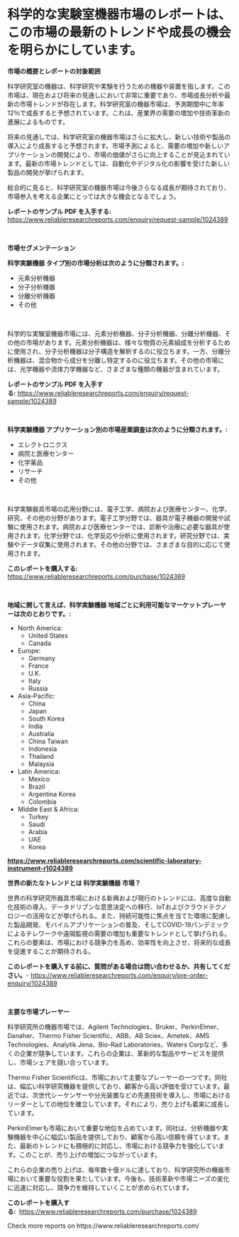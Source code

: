 <p><h1>科学的な実験室機器市場のレポートは、この市場の最新のトレンドや成長の機会を明らかにしています。</h1></p><p><strong>市場の概要とレポートの対象範囲</strong></p>
<p><p>科学研究室の機器は、科学研究や実験を行うための機器や装置を指します。この市場は、現在および将来の見通しにおいて非常に重要であり、市場成長分析や最新の市場トレンドが存在します。科学研究室の機器市場は、予測期間中に年率12％で成長すると予想されています。これは、産業界の需要の増加や技術革新の進展によるものです。</p><p>将来の見通しでは、科学研究室の機器市場はさらに拡大し、新しい技術や製品の導入により成長すると予想されます。市場予測によると、需要の増加や新しいアプリケーションの開発により、市場の価値がさらに向上することが見込まれています。最新の市場トレンドとしては、自動化やデジタル化の影響を受けた新しい製品の開発が挙げられます。</p><p>総合的に見ると、科学研究室の機器市場は今後さらなる成長が期待されており、市場参入を考える企業にとっては大きな機会となるでしょう。</p></p>
<p><strong>レポートのサンプル PDF を入手する:</strong> <a href="https://www.reliableresearchreports.com/enquiry/request-sample/1024389">https://www.reliableresearchreports.com/enquiry/request-sample/1024389</a></p>
<p>&nbsp;</p>
<p><strong>市場セグメンテーション</strong></p>
<p><strong>科学実験機器 タイプ別の市場分析は次のように分類されます。:</strong></p>
<p><ul><li>元素分析機器</li><li>分子分析機器</li><li>分離分析機器</li><li>その他</li></ul></p>
<p>&nbsp;</p>
<p><p>科学的な実験室機器市場には、元素分析機器、分子分析機器、分離分析機器、その他の市場があります。元素分析機器は、様々な物質の元素組成を分析するために使用され、分子分析機器は分子構造を解析するのに役立ちます。一方、分離分析機器は、混合物から成分を分離し特定するのに役立ちます。その他の市場には、光学機器や流体力学機器など、さまざまな種類の機器が含まれています。</p></p>
<p><strong>レポートのサンプル PDF を入手する:</strong>&nbsp;<a href="https://www.reliableresearchreports.com/enquiry/request-sample/1024389">https://www.reliableresearchreports.com/enquiry/request-sample/1024389</a></p>
<p>&nbsp;</p>
<p><strong> 科学実験機器 アプリケーション別の市場産業調査は次のように分類されます。:</strong></p>
<p><ul><li>エレクトロニクス</li><li>病院と医療センター</li><li>化学薬品</li><li>リサーチ</li><li>その他</li></ul></p>
<p>&nbsp;</p>
<p><p>科学実験器具市場の応用分野には、電子工学、病院および医療センター、化学、研究、その他の分野があります。電子工学分野では、器具が電子機器の開発や試験に使用されます。病院および医療センターでは、診断や治療に必要な器具が使用されます。化学分野では、化学反応や分析に使用されます。研究分野では、実験やデータ収集に使用されます。その他の分野では、さまざまな目的に応じて使用されます。</p></p>
<p><strong>このレポートを購入する:</strong>&nbsp; <a href="https://www.reliableresearchreports.com/purchase/1024389">https://www.reliableresearchreports.com/purchase/1024389</a></p>
<p>&nbsp;</p>
<p><strong>地域に関して言えば、科学実験機器 地域ごとに利用可能なマーケットプレーヤーは次のとおりです。:</strong></p>
<p><ul>
    <li>
        North America:
        <ul>
            <li>United States</li>
            <li>Canada</li>
        </ul>
    </li>
    <li>
        Europe:
        <ul>
            <li>Germany</li>
            <li>France</li>
            <li>U.K.</li>
            <li>Italy</li>
            <li>Russia</li>
        </ul>
    </li>
    <li>
        Asia-Pacific:
        <ul>
            <li>China</li>
            <li>Japan</li>
            <li>South Korea</li>
            <li>India</li>
            <li>Australia</li>
            <li>China Taiwan</li>
            <li>Indonesia</li>
            <li>Thailand</li>
            <li>Malaysia</li>
        </ul>
    </li>
    <li>
        Latin America:
        <ul>
            <li>Mexico</li>
            <li>Brazil</li>
            <li>Argentina Korea</li>
            <li>Colombia</li>
        </ul>
    </li>
    <li>
        Middle East & Africa:
        <ul>
            <li>Turkey</li>
            <li>Saudi</li>
            <li>Arabia</li>
            <li>UAE</li>
            <li>Korea</li>
        </ul>
    </li>
    </ul></p>
<p><strong><a href="https://www.reliableresearchreports.com/scientific-laboratory-instrument-r1024389">https://www.reliableresearchreports.com/scientific-laboratory-instrument-r1024389</a></strong>&nbsp;</p>
<p><strong>世界の新たなトレンドとは 科学実験機器 市場？</strong></p>
<p><p>世界の科学研究所器具市場における新興および現行のトレンドには、高度な自動化技術の導入、データドリブンな意思決定への移行、IoTおよびクラウドテクノロジーの活用などが挙げられる。また、持続可能性に焦点を当てた環境に配慮した製品開発、モバイルアプリケーションの普及、そしてCOVID-19パンデミックによるテレワークや遠隔監視の需要の増加も重要なトレンドとして挙げられる。これらの要素は、市場における競争力を高め、効率性を向上させ、将来的な成長を促進することが期待される。</p></p>
<p><strong>このレポートを購入する前に、質問がある場合は問い合わせるか、共有してください。</strong>- <a href="https://www.reliableresearchreports.com/enquiry/pre-order-enquiry/1024389">https://www.reliableresearchreports.com/enquiry/pre-order-enquiry/1024389</a></p>
<p>&nbsp;</p>
<p><strong>主要な市場プレーヤー</strong></p>
<p><p>科学研究所の機器市場では、Agilent Technologies、Bruker、PerkinElmer、Danaher、Thermo Fisher Scientific、ABB、AB Sciex、Ametek、AMS Technologies、Analytik Jena、Bio-Rad Laboratories、Waters Corpなど、多くの企業が競争しています。これらの企業は、革新的な製品やサービスを提供し、市場シェアを競い合っています。 </p><p>Thermo Fisher Scientificは、市場において主要なプレーヤーの一つです。同社は、幅広い科学研究機器を提供しており、顧客から高い評価を受けています。最近では、次世代シーケンサーや分光装置などの先進技術を導入し、市場におけるリーダーとしての地位を確立しています。それにより、売り上げも着実に成長しています。</p><p>PerkinElmerも市場において重要な地位を占めています。同社は、分析機器や実験機器を中心に幅広い製品を提供しており、顧客から高い信頼を得ています。また、最新のトレンドにも積極的に対応し、市場における競争力を強化しています。このことが、売り上げの増加につながっています。</p><p>これらの企業の売り上げは、毎年数十億ドルに達しており、科学研究所の機器市場において重要な役割を果たしています。今後も、技術革新や市場ニーズの変化に迅速に対応し、競争力を維持していくことが求められています。</p></p>
<p><strong>このレポートを購入する:</strong>&nbsp;&nbsp;<a href="https://www.reliableresearchreports.com/purchase/1024389">https://www.reliableresearchreports.com/purchase/1024389</a></p>
<p>Check more reports on https://www.reliableresearchreports.com/</p>